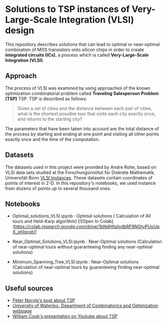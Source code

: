 
# Solutions to TSP instances of Very-Large-Scale Integration (VLSI) design

This repository describes solutions that can lead to optimal or near-optimal 
combination of MOS transistors onto silicon chips in order to create **integrated
circuits (ICs)**, a process which is called **Very-Large-Scale Integration (VLSI)**. 

## Approach

The process of VLSI was examined by using approaches of the known optimization 
combinatorial problem called **Traveling Salesperson Problem (TSP)** TSP.
TSP is described as follows:
> Given a set of cities and the distance between each pair of cities, what is the shortest possible tour that visits each city exactly once, and returns to the starting city?

The parameters that have been taken into account are the total distance of the process
by starting and ending at one point and visiting all other points exactly once 
and the time of the computation. 

## Datasets

The datasets used in this project were provided by Andre Rohe, 
based on VLSI data sets studied at the Forschungsinstitut für Diskrete Mathematik, 
Universität Bonn [VLSI Instances](http://www.math.uwaterloo.ca/tsp/vlsi/index.html). 
These datasets contain coordinates of points of interest in 2-D. In this repository's notebooks, 
we used instance from dozens of points up to several thousand ones.

## Notebooks

* Optimal_solutions_VLSI.ipynb : Optimal solutions ( Calculation of All tours and Held-Karp algorithm) [![Open In Colab](https://colab.research.google.com/drive/1bNdHfaiIydbRF8NGtyPUoUpX_ieVqogt/]

* Near_Optimal_Solutions_VLSI.ipynb : Near-Optimal solutions (Calculation of near-optimal tours without guaranteeing finding any near-optimal solutions)
* Minimum_Spanning_Tree_VLSI.ipynb  : Near-Optimal solutions (Calculation of near-optimal tours by guaranteeing finding near-optimal solutions)

## Useful sources

* [Peter Norvig's post about TSP](https://nbviewer.jupyter.org/url/norvig.com/ipython/TSP.ipynb) 
* [ University of Waterloo, Department of Combinatorics and Optimization webpage ](http://www.math.uwaterloo.ca/tsp/) 
* [William Cook's presentation on Youtube about TSP](https://www.youtube.com/watch?v=q8nQTNvCrjE&t=35s) 
